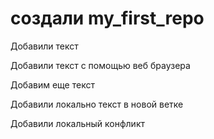 # создали my_first_repo

Добавили текст

Добавили текст с помощью веб браузера

Добавим еще текст

Добавили локально текст в новой ветке

Добавили локальный конфликт